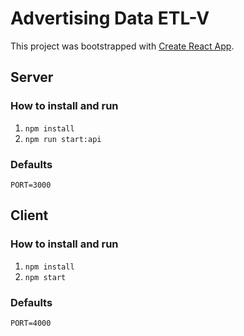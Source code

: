 # Advertising Data ETL-V

This project was bootstrapped with [Create React App](https://github.com/facebook/create-react-app).

## Server

### How to install and run

1. `npm install`  
2. `npm run start:api`

### Defaults

`PORT=3000`

## Client

### How to install and run

1. `npm install`
2. `npm start`

### Defaults

`PORT=4000`
